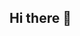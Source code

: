 ## Hi there 👋

<!--
**shaddypeter/shaddypeter** is a ✨ _special_ ✨ repository because its `README.md` (this file) appears on your GitHub profile.

Here are some ideas to get you started:

- 🔭 I’m currently working on web development 
- 🌱 I’m currently learning more on web development 
- 👯 I’m looking to collaborate on ...
- 🤔 I’m looking for jobs on creating basic html, css and JavaScript based websites
- 💬 Ask me about ...
- 📫 How to reach me: ...
- 😄 Pronouns: ...
- ⚡ Fun fact: ...
-->
